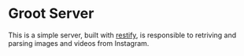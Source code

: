# Groot Server

This is a simple server, built with [restify](http://restify.com), is responsible to retriving and parsing images and videos from Instagram.


